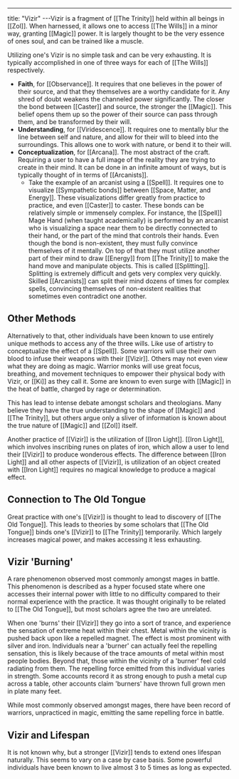 ---
title: "Vizir"
---Vizir is a fragment of [[The Trinity]] held within all beings in [[Zol]]. When harnessed, it allows one to access [[The Wills]] in a minor way, granting [[Magic]] power. It is largely thought to be the very essence of ones soul, and can be trained like a muscle.

Utilizing one's Vizir is no simple task and can be very exhausting. It is typically accomplished in one of three ways for each of [[The Wills]] respectively.
- **Faith**, for [[Observance]]. It requires that one believes in the power of their source, and that they themselves are a worthy candidate for it. Any shred of doubt weakens the channeled power significantly. The closer the bond between [[Caster]] and source, the stronger the [[Magic]]. This belief opens them up so the power of their source can pass through them, and be transformed by their will.
- **Understanding**, for [[Viridescence]]. It requires one to mentally blur the line between self and nature, and allow for their will to bleed into the surroundings. This allows one to work with nature, or bend it to their will.
- **Conceptualization**, for [[Arcana]]. The most abstract of the craft. Requiring a user to have a full image of the reality they are trying to create in their mind. It can be done in an infinite amount of ways, but is typically thought of in terms of [[Arcanists]]. 
	- Take the example of an arcanist using a [[Spell]]. It requires one to visualize [[Sympathetic bonds]] between [[Space, Matter, and Energy]]. These visualizations differ greatly from practice to practice, and even [[Caster]] to caster. These bonds can be relatively simple or immensely complex. For instance, the [[Spell]] Mage Hand (when taught academically) is performed by an arcanist who is visualizing a space near them to be directly connected to their hand, or the part of the mind that controls their hands. Even though the bond is non-existent, they must fully convince themselves of it mentally. On top of that they must utilize another part of their mind to draw [[Energy]] from [[The Trinity]] to make the hand move and manipulate objects. This is called [[Splitting]]. Splitting is extremely difficult and gets very complex very quickly. Skilled [[Arcanists]] can split their mind dozens of times for complex spells, convincing themselves of non-existent realities that sometimes even contradict one another.

## Other Methods
Alternatively to that, other individuals have been known to use entirely unique methods to access any of the three wills. Like use of artistry to conceptualize the effect of a [[Spell]]. Some warriors will use their own blood to infuse their weapons with their [[Vizir]]. Others may not even view what they are doing as magic. Warrior monks will use great focus, breathing, and movement techniques to empower their physical body with Vizir, or [[Ki]] as they call it. Some are known to even surge with [[Magic]] in the heat of battle, charged by rage or determination.

This has lead to intense debate amongst scholars and theologians. Many believe they have the true understanding to the shape of [[Magic]] and [[The Trinity]], but others argue only a sliver of information is known about the true nature of [[Magic]] and [[Zol]] itself.

Another practice of [[Vizir]] is the utilization of [[Iron Light]]. [[Iron Light]], which involves inscribing runes on plates of iron, which allow a user to lend their [[Vizir]] to produce wonderous effects. The difference between [[Iron Light]] and all other aspects of [[Vizir]], is utilization of an object created with [[Iron Light]] requires no magical knowledge to produce a magical effect.

## Connection to The Old Tongue
Great practice with one's [[Vizir]] is thought to lead to discovery of [[The Old Tongue]]. This leads to theories by some scholars that [[The Old Tongue]] binds one's [[Vizir]] to [[The Trinity]] temporarily. Which largely increases magical power, and makes accessing it less exhausting.

## Vizir 'Burning'
A rare phenomenon observed most commonly amongst mages in battle. This phenomenon is described as a hyper focused state where one accesses their internal power with little to no difficulty compared to their normal experience with the practice. It was thought originally to be related to [[The Old Tongue]], but most scholars agree the two are unrelated.

When one 'burns' their [[Vizir]] they go into a sort of trance, and experience the sensation of extreme heat within their chest. Metal within the vicinity is pushed back upon like a repelled magnet. The effect is most prominent with silver and iron. Individuals near a 'burner' can actually feel the repelling sensation, this is likely because of the trace amounts of metal within most people bodies. Beyond that, those within the vicinity of a 'burner' feel cold radiating from them. The repelling force emitted from this individual varies in strength. Some accounts record it as strong enough to push a metal cup across a table, other accounts claim 'burners' have thrown full grown men in plate many feet.

While most commonly observed amongst mages, there have been record of warriors, unpracticed in magic, emitting the same repelling force in battle.

## Vizir and Lifespan
It is not known why, but a stronger [[Vizir]] tends to extend ones lifespan naturally. This seems to vary on a case by case basis. Some powerful individuals have been known to live almost 3 to 5 times as long as expected.